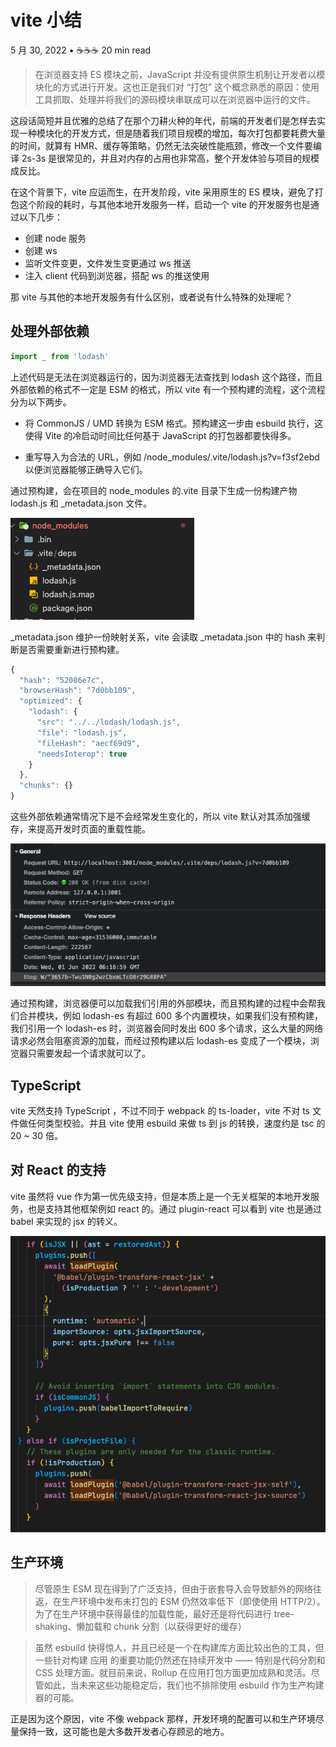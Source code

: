 # vite 小结

5 月 30, 2022 • ☕️☕️☕️ 20 min read

> 在浏览器支持 ES 模块之前，JavaScript 并没有提供原生机制让开发者以模块化的方式进行开发。这也正是我们对 “打包” 这个概念熟悉的原因：使用工具抓取、处理并将我们的源码模块串联成可以在浏览器中运行的文件。

这段话简短并且优雅的总结了在那个刀耕火种的年代，前端的开发者们是怎样去实现一种模块化的开发方式，但是随着我们项目规模的增加，每次打包都要耗费大量的时间，就算有 HMR、缓存等策略，仍然无法突破性能瓶颈，修改一个文件要编译 2s-3s 是很常见的，并且对内存的占用也非常高，整个开发体验与项目的规模成反比。

在这个背景下，vite 应运而生，在开发阶段，vite 采用原生的 ES 模块，避免了打包这个阶段的耗时，与其他本地开发服务一样，启动一个 vite 的开发服务也是通过以下几步：

- 创建 node 服务
- 创建 ws
- 监听文件变更，文件发生变更通过 ws 推送
- 注入 client 代码到浏览器，搭配 ws 的推送使用

那 vite 与其他的本地开发服务有什么区别，或者说有什么特殊的处理呢？

## 处理外部依赖

```ts
import _ from 'lodash'
```

上述代码是无法在浏览器运行的，因为浏览器无法查找到 lodash 这个路径，而且外部依赖的格式不一定是 ESM 的格式，所以 vite 有一个预构建的流程，这个流程分为以下两步。

- 将 CommonJS / UMD 转换为 ESM 格式。预构建这一步由 esbuild 执行，这使得 Vite 的冷启动时间比任何基于 JavaScript 的打包器都要快得多。

- 重写导入为合法的 URL，例如 /node_modules/.vite/lodash.js?v=f3sf2ebd 以便浏览器能够正确导入它们。

通过预构建，会在项目的 node_modules 的.vite 目录下生成一份构建产物 lodash.js 和 \_metadata.json 文件。

![pre-bundle](/vite/pre-bundle.jpg)

\_metadata.json 维护一份映射关系，vite 会读取 \_metadata.json 中的 hash 来判断是否需要重新进行预构建。

```ts
{
  "hash": "52086e7c",
  "browserHash": "7d0bb109",
  "optimized": {
    "lodash": {
      "src": "../../lodash/lodash.js",
      "file": "lodash.js",
      "fileHash": "aecf69d9",
      "needsInterop": true
    }
  },
  "chunks": {}
}
```

这些外部依赖通常情况下是不会经常发生变化的，所以 vite 默认对其添加强缓存，来提高开发时页面的重载性能。

![cache](/vite/cache.jpg)

通过预构建，浏览器便可以加载我们引用的外部模块，而且预构建的过程中会帮我们合并模块，例如 lodash-es 有超过 600 多个内置模块，如果我们没有预构建，我们引用一个 lodash-es 时，浏览器会同时发出 600 多个请求，这么大量的网络请求必然会阻塞资源的加载，而经过预构建以后 lodash-es 变成了一个模块，浏览器只需要发起一个请求就可以了。

## TypeScript

vite 天然支持 TypeScript ，不过不同于 webpack 的 ts-loader，vite 不对 ts 文件做任何类型校验。并且 vite 使用 esbuild 来做 ts 到 js 的转换，速度约是 tsc 的 20 ~ 30 倍。

## 对 React 的支持

vite 虽然将 vue 作为第一优先级支持，但是本质上是一个无关框架的本地开发服务，也是支持其他框架例如 react 的。通过 plugin-react 可以看到 vite 也是通过 babel 来实现的 jsx 的转义。

![react](/vite/react.jpg)

## 生产环境

> 尽管原生 ESM 现在得到了广泛支持，但由于嵌套导入会导致额外的网络往返，在生产环境中发布未打包的 ESM 仍然效率低下（即使使用 HTTP/2）。为了在生产环境中获得最佳的加载性能，最好还是将代码进行 tree-shaking、懒加载和 chunk 分割（以获得更好的缓存）

> 虽然 esbuild 快得惊人，并且已经是一个在构建库方面比较出色的工具，但一些针对构建 应用 的重要功能仍然还在持续开发中 —— 特别是代码分割和 CSS 处理方面。就目前来说，Rollup 在应用打包方面更加成熟和灵活。尽管如此，当未来这些功能稳定后，我们也不排除使用 esbuild 作为生产构建器的可能。

正是因为这个原因，vite 不像 webpack 那样，开发环境的配置可以和生产环境尽量保持一致，这可能也是大多数开发者心存顾忌的地方。
